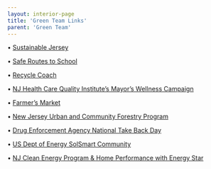```yaml
---
layout: interior-page
title: 'Green Team Links'
parent: 'Green Team'
---
```


• [Sustainable Jersey](http://www.sustainablejersey.com) 

• [Safe Routes to School](http://www.saferoutesnj.org) 

• [Recycle Coach](/departments/public-works/2019/04/25/recyclecoach/)

• [NJ Health Care Quality Institute’s Mayor’s Wellness Campaign](https://www.njhcqi.org/mayors-wellness-campaign/)

• [Farmer’s Market](/farmers-market/)

• [New Jersey Urban and Community Forestry Program](https://www.state.nj.us/dep/parksandforests/forest/community/index.html) 

• [Drug Enforcement Agency National Take Back Day](https://www.deadiversion.usdoj.gov/drug_disposal/takeback/) 

• [US Dept of Energy SolSmart Community](http://www.gosparc.org) 

• [NJ Clean Energy Program & Home Performance with Energy Star](http://www.njcleanenergy.com) 

